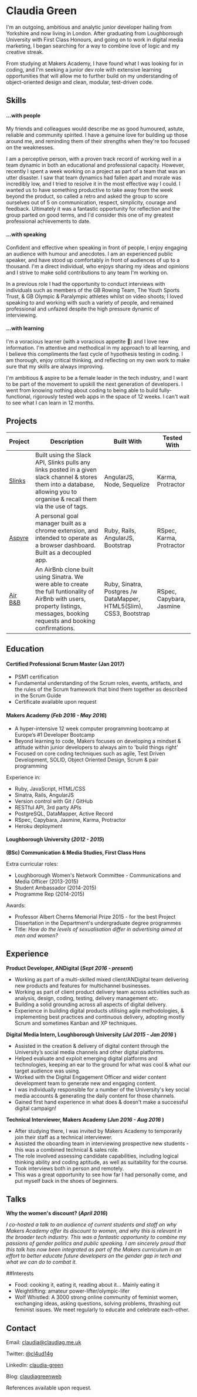 # Claudia Green

I'm an outgoing, ambitious and analytic junior developer hailing from Yorkshire and now living in London. After graduating from Loughborough University with First Class Honours, and going on to work in digital media marketing, I began searching for a way to combine love of logic and my creative streak.

From studying at Makers Academy, I have found what I was looking for in coding, and I'm seeking a junior dev role with extensive learning opportunities that will allow me to further build on my understanding of object-oriented design and clean, modular, test-driven code.


## Skills

#### ...with people

My friends and colleagues would describe me as good humoured, astute, reliable and community spirited. I have a genuine love for building up those around me, and reminding them of their strengths when they're too focused on the weaknesses.

I am a perceptive person, with a proven track record of working well in a team dynamic in both an educational and professional capacity. However, recently I spent a week working on a project as part of a team that was an utter disaster. I saw that team dynamics had fallen apart and morale was incredibly low, and I tried to resolve it in the most effective way I could. I wanted us to have something productive to take away from the week beyond the product, so called a retro and asked the group to score ourselves out of 5 on communication, respect, simplicity, courage and feedback. Ultimately it was a fantastic opportunity for reflection and the group parted on good terms, and I'd consider this one of my greatest professional achievements to date.


#### ...with speaking

Confident and effective when speaking in front of people, I enjoy engaging an audience with humour and anecdotes. I am an experienced public speaker, and have stood up comfortably in front of audiences of up to a thousand. I'm a direct individual, who enjoys sharing my ideas and opinions and I strive to make solid contributions to any team I'm working on.

In a previous role I had the opportunity to conduct interviews with individuals such as members of the GB Rowing Team, The Youth Sports Trust, & GB Olympic & Paralympic athletes whilst on video shoots; I loved speaking to and working with such a variety of people, and remained professional and unfazed despite the high pressure dynamic of interviewing.

#### ...with learning

I'm a voracious learner (with a voracious appetite :fork_and_knife:) and I love new information. I'm attentive and methodical in my approach to all learning, and I believe this compliments the fast cycle of hypothesis testing in coding. I am thorough, enjoy critical thinking, and reflecting on my own work to make sure that my skills are always improving.

I'm ambitious & aspire to be a female leader in the tech industry, and I want to be part of the movement to upskill the next generation of developers. I went from knowing nothing about coding to being able to build fully-functional, rigorously tested web apps in the space of 12 weeks. I can't wait to see what I can learn in 12 months.


## Projects

Project | Description | Built With | Tested With
--- | --- | --- | ---
[Slinks](https://github.com/claudiagreen/slinks) | Built using the Slack API, Slinks pulls any links posted in a given slack channel & stores them into a database, allowing you to organise & recall them via the use of tags. | AngularJS, Node, Sequelize | Karma, Protractor
[Aspyre](https://github.com/claudiagreen/goalz-api) | A personal goal manager built as a chrome extension, and intended to operate as a browser dashboard. Built as a decoupled app. | Ruby, Rails, AngularJS, Bootstrap | RSpec, Karma, Protractor
[Air B&B](https://github.com/claudiagreen/makers_bnb) | An AirBnb clone built using Sinatra. We were able to create the full funtionality of AirBnb with users, property listings, messages, booking requests and booking confirmations. | Ruby, Sinatra, Postgres /w DataMapper, HTML5(Slim), CSS3, Bootstrap | RSpec, Capybara, Jasmine

## Education

#### Certified Professional Scrum Master (Jan 2017)
* PSM1 certification
* Fundamental understanding of the Scrum roles, events, artifacts, and the rules of the Scrum framework that bind them together as described in the Scrum Guide
* Certificate available upon request

#### Makers Academy (_Feb 2016 - May 2016_)

* A hyper-intensive 12 week computer programming bootcamp at Europe’s #1 Developer Bootcamp
* Beyond learning to code, Makers focuses on developing a mindset & attitude within junior developers to always aim to 'build things right'
* Focused on core coding techniques such as agile, Test Driven Development, SOLID, Object Oriented Design, Scrum & pair programming

Experience in:

* Ruby, JavaScript, HTML/CSS
* Sinatra, Rails, AngularJS
* Version control with Git / GitHub
* RESTful API, 3rd party APIs
* PostgreSQL, DataMapper, Active Record
* RSpec, Capybara, Jasmine, Karma, Protractor
* Heroku deployment

#### Loughborough University (_2012 - 2015_)

__(BSc) Communication & Media Studies, First Class Hons__

Extra curricular roles:

* Loughborough Women's Network Committee - Communications and Media Officer (2013-2015)
* Student Ambassador (2014-2015)
* Programme Rep (2014-2015)

Awards:

* Professor Albert Cherns Memorial Prize 2015 - for the best Project Dissertation in the Department's undergraduate degree programmes
* Title: _How do the levels of sexualisation differ in advertising aimed at men and women?_

## Experience

__Product Developer, ANDigital (_Sept 2016 - present_)__
* Working as part of a multi-skilled mixed client/ANDigital team delivering new products and features for multichannel businesses.
* Working as part of client product delivery team across activities such as analysis, design, coding, testing, delivery management etc.
* Building a solid grounding across all aspects of digital delivery.
* Experience in building digital products utilising agile methodologies, & implementing best practices and continuous delivery, adopting mostly Scrum and sometimes Kanban and XP techniques.


__Digital Media Intern, Loughborough University (_Jul 2015 - Jan 2016_ )__
* Assisted in the creation & delivery of digital content through the University’s social media channels and other digital platforms.
* Helped evaluate and exploit emerging digital platforms and technologies, keeping an ear to the ground for what was cool & what our target audience was using.
* Worked with the Digital Engagement Officer and wider content development team to generate new and engaging content.
* I was individually responsible for a number of the University's key social media accounts & generating the daily content for those channels.
* Gained first hand experience in what does & doesn't make a successful digital campaign!

__Technical Interviewer, Makers Academy (_Jun 2016 - Aug 2016_ )__
* After studying there, I was invited by Makers Academy to temporarily join their staff as a technical interviewer.
* Assisted the oboarding team in interviewing prospective new students -  this was a combined technical & sales role.
* The role involved assessing candidate capabilities, including logical thinking ability and coding aptitude, as well as suitability for the course.
* Took interviews both in person and remotely.
* This was a great opportunity to see how far I had personally come, and put myself back in the shoes of beginners.

## Talks

__Why the women's discount? (_April 2016_)__

_I co-hosted a talk to an audience of current students and staff on why Makers Academy offer its discount to women, and why this is relevant in the broader tech industry. This was a fantastic opportunity to combine my passions of gender politics and public speaking. I am sincerely proud that this talk has now been integrated as part of the Makers curriculum in an effort to better educate future developers on the gender gap in tech and what we can do to combat it._

##Interests
* Food: cooking it, eating it, reading about it... Mainly eating it
* Weightlifting: amateur power-lifter/olympic-lifer
* Wolf Whistled: A 3000 strong online community of feminist women, exchanging ideas, asking questions, solving problems, thrashing out feminist issues. We meet regularly to educate and celebrate each-other.

## Contact

Email: claudia@claudiag.me.uk

Twitter: [@cl4ud14g](https://twitter.com/CL4UD14G)

LinkedIn: [claudia-green](https://uk.linkedin.com/in/claudia-green-38190a82)

Blog: [claudiagreenweb](https://claudiagreenweb.wordpress.com/)

References available upon request.
